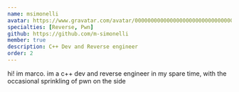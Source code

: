 ```yaml
---
name: msimonelli
avatar: https://www.gravatar.com/avatar/00000000000000000000000000000002?d=identicon&s=256
specialties: [Reverse, Pwn]
github: https://github.com/m-simonelli
member: true
description: C++ Dev and Reverse engineer
order: 2
---
```


hi! im marco. im a c++ dev and reverse engineer in my spare time, with the occasional sprinkling of pwn on the side